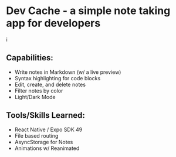 # Dev Cache - a simple note taking app for developers

i

## Capabilities:
- Write notes in Markdown (w/ a live preview)
- Syntax highlighting for code blocks
- Edit, create, and delete notes
- Filter notes by color
- Light/Dark Mode

## Tools/Skills Learned:
- React Native / Expo SDK 49
- File based routing
- AsyncStorage for Notes
- Animations w/ Reanimated